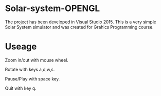 # Solar-system-OPENGL
The project has been developed in Visual Studio 2015. This is a very simple Solar System simulator and was created for Grahics Programming course.

# Useage
Zoom in/out with mouse wheel.

Rotate with keys a,d,w,s.

Pause/Play with space key.

Quit with key q.
